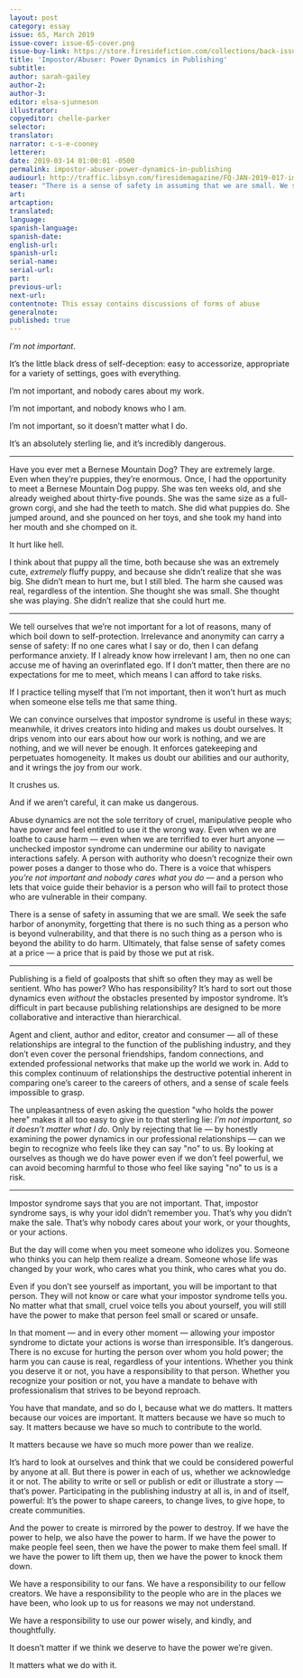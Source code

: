 ```yaml
---
layout: post
category: essay
issue: 65, March 2019
issue-cover: issue-65-cover.png
issue-buy-link: https://store.firesidefiction.com/collections/back-issues/products/fireside-magazine-issue-65-march-2019
title: 'Impostor/Abuser: Power Dynamics in Publishing'
subtitle:
author: sarah-gailey
author-2:
author-3:
editor: elsa-sjunneson
illustrator:
copyeditor: chelle-parker
selector:
translator:
narrator: c-s-e-cooney
letterer:
date: 2019-03-14 01:00:01 -0500
permalink: impostor-abuser-power-dynamics-in-publishing
audiourl: http://traffic.libsyn.com/firesidemagazine/FQ-JAN-2019-017-impostor-abuser-by-sarah-gailey_-_11119_11.10_AM.mp3
teaser: "There is a sense of safety in assuming that we are small. We seek the safe harbor of anonymity, forgetting that there is no such thing as a person who is beyond vulnerability."
art:
artcaption:
translated:
language:
spanish-language:
spanish-date:
english-url:
spanish-url:
serial-name:
serial-url:
part:
previous-url:
next-url:
contentnote: This essay contains discussions of forms of abuse
generalnote:
published: true
---
```


_I’m not important_.

It’s the little black dress of self-deception: easy to accessorize, appropriate for a variety of settings, goes with everything.

I’m not important, and nobody cares about my work.

I’m not important, and nobody knows who I am.

I’m not important, so it doesn’t matter what I do.

It’s an absolutely sterling lie, and it’s incredibly dangerous.

----

Have you ever met a Bernese Mountain Dog? They are extremely large. Even when they’re puppies, they’re enormous. Once, I had the opportunity to meet a Bernese Mountain Dog puppy. She was ten weeks old, and she already weighed about thirty-five pounds. She was the same size as a full-grown corgi, and she had the teeth to match. She did what puppies do. She jumped around, and she pounced on her toys, and she took my hand into her mouth and she chomped on it.

It hurt like hell.

I think about that puppy all the time, both because she was an extremely cute, _extremely_ fluffy puppy, and because she didn’t realize that she was big. She didn’t mean to hurt me, but I still bled. The harm she caused was real, regardless of the intention.
She thought she was small. She thought she was playing. She didn’t realize that she could hurt me.

----

We tell ourselves that we’re not important for a lot of reasons, many of which boil down to self-protection. Irrelevance and anonymity can carry a sense of safety: If no one cares what I say or do, then I can defang performance anxiety. If I already know how irrelevant I am, then no one can accuse me of having an overinflated ego. If I don’t matter, then there are no expectations for me to meet, which means I can afford to take risks.

If I practice telling myself that I’m not important, then it won’t hurt as much when someone else tells me that same thing.

We can convince ourselves that impostor syndrome is useful in these ways; meanwhile, it drives creators into hiding and makes us doubt ourselves. It drips venom into our ears about how our work is nothing, and we are nothing, and we will never be enough. It enforces gatekeeping and perpetuates homogeneity. It makes us doubt our abilities and our authority, and it wrings the joy from our work.

It crushes us.

And if we aren’t careful, it can make us dangerous.

Abuse dynamics are not the sole territory of cruel, manipulative people who have power and feel entitled to use it the wrong way. Even when we are loathe to cause harm — even when we are terrified to ever hurt anyone — unchecked impostor syndrome can undermine our ability to navigate interactions safely. A person with authority who doesn’t recognize their own power poses a danger to those who do. There is a voice that whispers _you’re not important and nobody cares what you do_ — and a person who lets that voice guide their behavior is a person who will fail to protect those who are vulnerable in their company.

There is a sense of safety in assuming that we are small. We seek the safe harbor of anonymity, forgetting that there is no such thing as a person who is beyond vulnerability, and that there is no such thing as a person who is beyond the ability to do harm. Ultimately, that false sense of safety comes at a price — a price that is paid by those we put at risk.

----

Publishing is a field of goalposts that shift so often they may as well be sentient. Who has power? Who has responsibility? It’s hard to sort out those dynamics even _without_ the obstacles presented by impostor syndrome. It’s difficult in part because publishing relationships are designed to be more collaborative and interactive than hierarchical.

Agent and client, author and editor, creator and consumer — all of these relationships are integral to the function of the publishing industry, and they don’t even cover the personal friendships, fandom connections, and extended professional networks that make up the world we work in. Add to this complex continuum of relationships the destructive potential inherent in comparing one’s career to the careers of others, and a sense of scale feels impossible to grasp.

The unpleasantness of even asking the question "who holds the power here" makes it all too easy to give in to that sterling lie: _I’m not important, so it doesn’t matter what I do_.
Only by rejecting that lie — by honestly examining the power dynamics in our professional relationships — can we begin to recognize who feels like they can say "no" to us. By looking at ourselves as though we do have power even if we don’t feel powerful, we can avoid becoming harmful to those who feel like saying "no" to us is a risk.

----

Impostor syndrome says that you are not important. That, impostor syndrome says, is why your idol didn’t remember you. That’s why you didn’t make the sale. That’s why nobody cares about your work, or your thoughts, or your actions.

But the day will come when you meet someone who idolizes you. Someone who thinks you can help them realize a dream. Someone whose life was changed by your work, who cares what you think, who cares what you do.

Even if you don’t see yourself as important, you will be important to that person. They will not know or care what your impostor syndrome tells you. No matter what that small, cruel voice tells you about yourself, you will still have the power to make that person feel small or scared or unsafe.

In that moment — and in every other moment — allowing your impostor syndrome to dictate your actions is worse than irresponsible. It’s dangerous. There is no excuse for hurting the person over whom you hold power; the harm you can cause is real, regardless of your intentions. Whether you think you deserve it or not, you have a responsibility to that person. Whether you recognize your position or not, you have a mandate to behave with professionalism that strives to be beyond reproach.

You have that mandate, and so do I, because what we do matters. It matters because our voices are important. It matters because we have so much to say. It matters because we have so much to contribute to the world.

It matters because we have so much more power than we realize.

It’s hard to look at ourselves and think that we could be considered powerful by anyone at all. But there is power in each of us, whether we acknowledge it or not. The ability to write or sell or publish or edit or illustrate a story — that’s power. Participating in the publishing industry at all is, in and of itself, powerful: It’s the power to shape careers, to change lives, to give hope, to create communities.

And the power to create is mirrored by the power to destroy. If we have the power to help, we also have the power to harm. If we have the power to make people feel seen, then we have the power to make them feel small. If we have the power to lift them up, then we have the power to knock them down.

We have a responsibility to our fans. We have a responsibility to our fellow creators. We have a responsibility to the people who are in the places we have been, who look up to us for reasons we may not understand.

We have a responsibility to use our power wisely, and kindly, and thoughtfully.

It doesn’t matter if we think we deserve to have the power we’re given.

It matters what we do with it.
